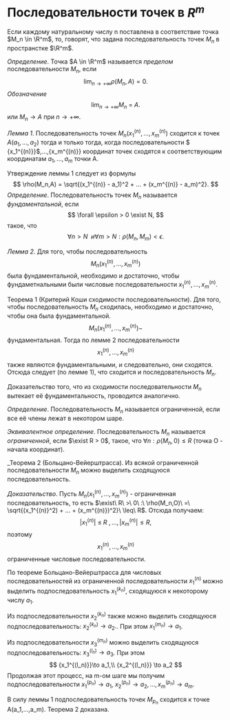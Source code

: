 # Последовательности точек в $R^m$

Если каждому натуральному числу n поставлена в соответствие точка $M_n \in \R^m$, 
то, говорят, что задана последовательность точек ${M_n}$ в пространстке $\R^m$.

_Определение_. Точка $A \in \R^m$ называется _пределом_ последовательности ${M_n}$, если
$$
    \lim_{n\to +\infty} \rho(M_n,A) = 0.
$$
_Обозначение_
$$
    \lim_{n \to +\infty} M_n\ =\ A.
$$
или $M_n \to A$ при $n\to+\infty$.

_Лемма 1_. Последовательность точек ${M_n (x_1^{(n)},...,x_m^{(n)})}$
сходится к точек $A(a_1,...,a_2)$ тогда и только тогда, когда последовательности $
{x_1^{(n)}}$,...,{x_m^{(n)}} координат точек сходятся к соответствующим 
координатам $a_1,...,a_m$ точки A.

Утверждение леммы 1 следует из формулы
$$
    \rho(M_n,A) = \sqrt{(x_1^{(n)} - a_1)^2 + ... + (x_m^{(n)} - a_m)^2}.
$$
_Определение_. Последовательность точек ${M_n}$ называется _фундаментальной_, если 
$$
    \forall \epsilon > 0 \exist N, 
$$
такое, что 
$$
    \forall n > N\ \ и \forall  m > N : \rho(M_n,M_m) < \epsilon.
$$

_Лемма 2_. Для того, чтобы последовательность
$$
    {M_n(x_1^{(n)},...,x_m^{(n)})}
$$
была фундаментальной, необходимо и достаточно, чтобы фундаметнальными были числовые последовательности ${x_1^{(n)}},...,{x_m^{(n)}}$.

Теорема 1 (Критерий Коши сходимости последовательности). Для того, чтобы 
последовательность ${M_n}$ сходилась, необходимо и достаточно, чтобы она была 
фундаментальной.
$$
    {M_n(x_1^{(n)},...,x_m^{(n)})} - 
$$
фундаментальная. Тогда по лемме 2 последовательности
$$
    {x_1^{(n)},...,{x_m^{(n)}}}
$$
также являются фундаментальными, и следовательно, они сходятся. Отсюда следует (по лемме 1), что сходится и последовательность ${M_n}$.

Доказательство того, что из сходимости последовательности ${M_n}$ вытекает её фундаментальность, проводится аналогично.

_Определение_. Последовательность ${M_n}$ называется ограниченной, если все её члены лежат в некотором шаре.

_Эквивалентное определение_. Последовательность ${M_n}$ называется _ограниченной_, если $\exist R > 0$, такое, что $\forall n:\rho(M_n,0) \leq R$ (точка O - начала координат).

_Теорема 2 (Больцано-Вейерштрасса). Из всякой ограниченной последовательности ${M_n}$ можно выделить сходящуюся последовательность.

_Доказательство_. Пусть ${M_n(x_1^{(n)},...,x_m^{(n)})}$ - ограниченная последовательность, то есть $\exist\ R\ >\ 0\ :\ \rho(M_n,O)\ =\ \sqrt{(x_1^{(n)}^2) + ... + (x_m^{(n)})^2}\ \leq\ R$. Отсюда получаем:
$$
    |x_1^{(n)}|\ \leq\ R\ ,...,|x_m^{(n)}| \leq R,
$$
поэтому
$$
    {x_1^{(n)}},...,{x_m^{(n)}}
$$
ограниченные числовые последовательности.

По теореме Больцано-Вейерштрасса для числовых последовательностей из ограниченной последовательности ${x_1^{(n)}}$ можно выделить подпоследовательность ${x_1^{(k_n)}}$, сходящуюся к некоторому числу $a_1$.

Из подпоследовательности ${x_2^{(k_n)}}$ также можно выделить сходящуюся подпоследовательность: ${x_2^{(k_n)}} \to a_2.$. При этом ${x_1^{(m_n)}} \to a_1$.

Из подпоследовательности ${x_3^{(m_n)}}$ можно выделить сходящуюся подпоследовательность: ${x_3^{(l_n)}} \to a_3$. При этом
$$
    {x_1^{(l_n)}}\to a_1,\\ 
    {x_2^{(l_n)}} \to a_2
$$
Продолжая этот процесс, на m-ом шаге мы получим подпоследовательности ${x_1^{(p_n)}} \to a_1$, ${x_2^{(p_n)}} \to a_2,...,{x_m^{(p_n)}} \to a_m$.

В силу леммы 1 подпоследовательность точек ${M_{p_n}}$ сходится к точке A(a_1,...,a_m). Теорема 2 доказана.
